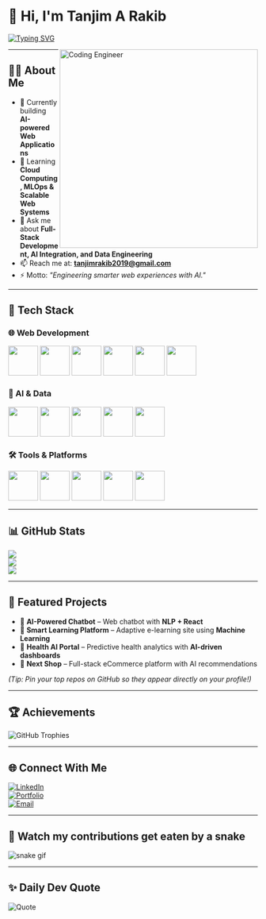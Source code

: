 # 👋 Hi, I'm Tanjim A Rakib  

[![Typing SVG](https://readme-typing-svg.herokuapp.com?color=00F7FF&size=28&lines=Software+Engineer;Full-Stack+Developer;AI+Driven+Web+Solutions;Engineering+Smarter+Web+Experiences)](https://git.io/typing-svg)

<img align="right" alt="Coding Engineer" width="400" src="https://cdn.dribbble.com/users/1162077/screenshots/3848914/media/7ed7d5ca074b48b328150e5a231e8d1f.gif">

---



## 👨‍💻 About Me  

- 🔭 Currently building **AI-powered Web Applications**  
- 🌱 Learning **Cloud Computing, MLOps & Scalable Web Systems**  
- 💬 Ask me about **Full-Stack Development, AI Integration, and Data Engineering**  
- 📫 Reach me at: **tanjimrakib2019@gmail.com**  
- ⚡ Motto: *"Engineering smarter web experiences with AI."*  



---

## 🚀 Tech Stack  

### 🌐 Web Development  
<p align="left">  
  <img src="https://cdn.jsdelivr.net/gh/devicons/devicon/icons/html5/html5-original.svg" width="60" height="60"/>  
  <img src="https://cdn.jsdelivr.net/gh/devicons/devicon/icons/css3/css3-original.svg" width="60" height="60"/>  
  <img src="https://cdn.jsdelivr.net/gh/devicons/devicon/icons/javascript/javascript-original.svg" width="60" height="60"/>  
  <img src="https://cdn.jsdelivr.net/gh/devicons/devicon/icons/react/react-original.svg" width="60" height="60"/>  
  <img src="https://cdn.jsdelivr.net/gh/devicons/devicon/icons/nodejs/nodejs-original.svg" width="60" height="60"/>  
  <img src="https://cdn.jsdelivr.net/gh/devicons/devicon/icons/express/express-original.svg" width="60" height="60"/>  
</p>

### 🤖 AI & Data  
<p align="left">  
  <img src="https://cdn.jsdelivr.net/gh/devicons/devicon/icons/python/python-original.svg" width="60" height="60"/>  
  <img src="https://cdn.jsdelivr.net/gh/devicons/devicon/icons/tensorflow/tensorflow-original.svg" width="60" height="60"/>  
  <img src="https://cdn.jsdelivr.net/gh/devicons/devicon/icons/pytorch/pytorch-original.svg" width="60" height="60"/>  
  <img src="https://cdn.jsdelivr.net/gh/devicons/devicon/icons/numpy/numpy-original.svg" width="60" height="60"/>  
  <img src="https://cdn.jsdelivr.net/gh/devicons/devicon/icons/pandas/pandas-original.svg" width="60" height="60"/>  
</p>

### 🛠️ Tools & Platforms  
<p align="left">  
  <img src="https://cdn.jsdelivr.net/gh/devicons/devicon/icons/mysql/mysql-original.svg" width="60" height="60"/>  
  <img src="https://cdn.jsdelivr.net/gh/devicons/devicon/icons/mongodb/mongodb-original.svg" width="60" height="60"/>  
  <img src="https://cdn.jsdelivr.net/gh/devicons/devicon/icons/git/git-original.svg" width="60" height="60"/>  
  <img src="https://cdn.jsdelivr.net/gh/devicons/devicon/icons/docker/docker-original.svg" width="60" height="60"/>  
  <img src="https://cdn.jsdelivr.net/gh/devicons/devicon/icons/amazonwebservices/amazonwebservices-original.svg" width="60" height="60"/>  
</p>

---

## 📊 GitHub Stats  

![](https://github-readme-stats.vercel.app/api?username=YourUsername&show_icons=true&theme=tokyonight&count_private=true)  
![](https://github-readme-streak-stats.herokuapp.com/?user=YourUsername&theme=tokyonight)  
![](https://github-readme-stats.vercel.app/api/top-langs/?username=YourUsername&layout=compact&theme=tokyonight)  

---

## 🌟 Featured Projects  

- 🤖 **AI-Powered Chatbot** – Web chatbot with **NLP + React**  
- 🧠 **Smart Learning Platform** – Adaptive e-learning site using **Machine Learning**  
- 🏥 **Health AI Portal** – Predictive health analytics with **AI-driven dashboards**  
- 🛒 **Next Shop** – Full-stack eCommerce platform with AI recommendations  

*(Tip: Pin your top repos on GitHub so they appear directly on your profile!)*  

---

## 🏆 Achievements  

![GitHub Trophies](https://github-profile-trophy.vercel.app/?username=YourUsername&theme=tokyonight&no-frame=true&no-bg=true&margin-w=4)

---

## 🌐 Connect With Me  

[![LinkedIn](https://img.shields.io/badge/LinkedIn-0A66C2?style=for-the-badge&logo=linkedin&logoColor=white)](https://linkedin.com/in/your-link)  
[![Portfolio](https://img.shields.io/badge/Portfolio-000?style=for-the-badge&logo=vercel&logoColor=white)](https://your-portfolio-link.com)  
[![Email](https://img.shields.io/badge/Email-D14836?style=for-the-badge&logo=gmail&logoColor=white)](mailto:tanjimrakib2019@gmail.com)  

---

## 🐍 Watch my contributions get eaten by a snake  

![snake gif](https://github.com/YourUsername/YourUsername/blob/output/github-contribution-grid-snake.svg)

---

## ✨ Daily Dev Quote  

![Quote](https://quotes-github-readme.vercel.app/api?type=horizontal&theme=tokyonight)
